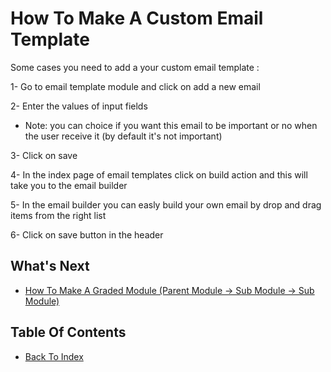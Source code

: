 # How To Make A Custom Email Template

Some cases you need to add a your custom email template :

1- Go to email template module and click on add a new email 

2- Enter the values of input fields 
- Note: you can choice if you want this email to be important or no when the user receive it (by default it's not important)
 
3- Click on save 

4- In the index page of email templates click on build action and this will take you to the email builder 

5- In the email builder you can easly build your own email by drop and drag items from the right list 

6- Click on save button in the header


## What's Next
- [How To Make A Graded Module (Parent Module -> Sub Module -> Sub Module)](./how-to-make-graded-module.md)

## Table Of Contents
- [Back To Index](./index.md)
